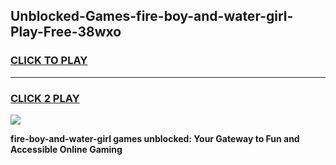 
## Unblocked-Games-fire-boy-and-water-girl-Play-Free-38wxo
<h3>
<a href="https://premium76.site?title=fire-boy-and-water-girl&ref=15A">CLICK TO PLAY</a></h3>
<hr>

<h3>
<a href="https://premium76.site?title=fire-boy-and-water-girl&ref=15A">CLICK 2 PLAY</a>
  
</h3>

<a href="https://premium76.site?title=fire-boy-and-water-girl&ref=15A"><img src="https://clearcache.store/games.png"></a>


**fire-boy-and-water-girl games unblocked: Your Gateway to Fun and Accessible Online Gaming**
